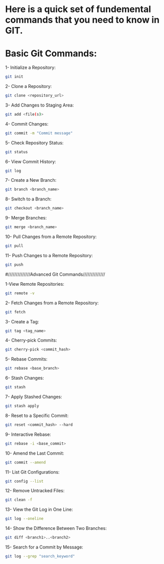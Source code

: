 # Here is a quick set of fundemental commands that you need to know in GIT.

# Basic Git Commands:

1- Initialize a Repository: 
``` sh
git init
```

2- Clone a Repository: 
``` sh
git clone <repository_url>
```

3- Add Changes to Staging Area: 
``` sh 
git add <file(s)>
```

4- Commit Changes: 
``` sh
git commit -m "Commit message"
```

5- Check Repository Status: 
``` sh
git status
```

6- View Commit History: 
``` sh
git log
```

7- Create a New Branch: 
``` sh
git branch <branch_name>
```

8- Switch to a Branch: 
``` sh
git checkout <branch_name>
```

9- Merge Branches: 
``` sh
git merge <branch_name>
```
10- Pull Changes from a Remote Repository: 
``` sh
git pull
```

11- Push Changes to a Remote Repository: 
``` sh
git push
```

#//////////////Advanced Git Commands//////////////

1-View Remote Repositories: 
``` sh
git remote -v
```

2- Fetch Changes from a Remote Repository: 
``` sh
git fetch
```

3- Create a Tag: 
``` sh
git tag <tag_name>
```

4- Cherry-pick Commits: 
``` sh
git cherry-pick <commit_hash>
```

5- Rebase Commits: 
``` sh
git rebase <base_branch>
```

6- Stash Changes: 
``` sh
git stash
```

7- Apply Stashed Changes: 
``` sh
git stash apply
```

8- Reset to a Specific Commit: 
``` sh
git reset <commit_hash> --hard
```

9- Interactive Rebase: 
``` sh
git rebase -i <base_commit>
```

10- Amend the Last Commit: 
``` sh
git commit --amend
```

11- List Git Configurations: 
``` sh
git config --list
```

12- Remove Untracked Files: 
``` sh
git clean -f
```

13- View the Git Log in One Line: 
``` sh
git log --oneline
```

14- Show the Difference Between Two Branches: 
``` sh
git diff <branch1>..<branch2>
```

15- Search for a Commit by Message: 
``` sh
git log --grep "search_keyword"
```










































